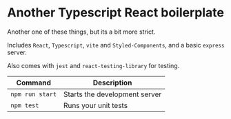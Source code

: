 # Another Typescript React boilerplate

Another one of these things, but its a bit more strict.

Includes `React`, `Typescript`, `vite` and `Styled-Components`, and a basic `express` server.

Also comes with `jest` and `react-testing-library` for testing.

| Command      | Description                   |
| ------------ | ----------------------------- |
| `npm run start` | Starts the development server |
| `npm test`  | Runs your unit tests          |
